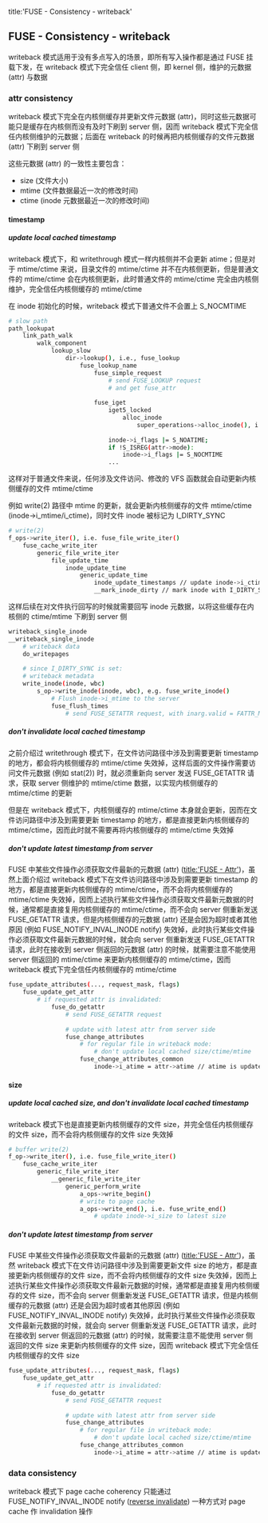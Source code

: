 title:'FUSE - Consistency - writeback'
## FUSE - Consistency - writeback

writeback 模式适用于没有多点写入的场景，即所有写入操作都是通过 FUSE 挂载下发，在 writeback 模式下完全信任 client 侧，即 kernel 侧，维护的元数据 (attr) 与数据

### attr consistency

writeback 模式下完全在内核侧缓存并更新文件元数据 (attr)，同时这些元数据可能只是缓存在内核侧而没有及时下刷到 server 侧，因而 writeback 模式下完全信任内核侧维护的元数据；后面在 writeback 的时候再把内核侧缓存的文件元数据 (attr) 下刷到 server 侧

这些元数据 (attr) 的一致性主要包含：
- size (文件大小)
- mtime (文件数据最近一次的修改时间)
- ctime (inode 元数据最近一次的修改时间)


#### timestamp

##### update local cached timestamp

writeback 模式下，和 writethrough 模式一样内核侧并不会更新 atime；但是对于 mtime/ctime 来说，目录文件的 mtime/ctime 并不在内核侧更新，但是普通文件的 mtime/ctime 会在内核侧更新，此时普通文件的 mtime/ctime 完全由内核侧维护，完全信任内核侧缓存的 mtime/ctime

在 inode 初始化的时候，writeback 模式下普通文件不会置上 S_NOCMTIME

```sh
# slow path
path_lookupat
    link_path_walk
        walk_component
            lookup_slow
                dir->lookup(), i.e., fuse_lookup
                    fuse_lookup_name
                        fuse_simple_request
                            # send FUSE_LOOKUP request
                            # and get fuse_attr
                        
                        fuse_iget
                            iget5_locked
                                alloc_inode
                                    super_operations->alloc_inode(), i.e., fuse_alloc_inode
                            
                            inode->i_flags |= S_NOATIME;
                            if !S_ISREG(attr->mode):
                                inode->i_flags |= S_NOCMTIME
                            ...
```

这样对于普通文件来说，任何涉及文件访问、修改的 VFS 函数就会自动更新内核侧缓存的文件 mtime/ctime

例如 write(2) 路径中 mtime 的更新，就会更新内核侧缓存的文件 mtime/ctime (inode->i_mtime/i_ctime)，同时文件 inode 被标记为 I_DIRTY_SYNC

```sh
# write(2)
f_ops->write_iter(), i.e. fuse_file_write_iter()
    fuse_cache_write_iter
        generic_file_write_iter
            file_update_time
                inode_update_time
                    generic_update_time
                        inode_update_timestamps // update inode->i_ctime & inode->i_mtime
                        __mark_inode_dirty // mark inode with I_DIRTY_SYNC
```

这样后续在对文件执行回写的时候就需要回写 inode 元数据，以将这些缓存在内核侧的 ctime/mtime 下刷到 server 侧

```sh
writeback_single_inode           
__writeback_single_inode
    # writeback data
    do_writepages
    
    # since I_DIRTY_SYNC is set:
    # writeback metadata
    write_inode(inode, wbc)
        s_op->write_inode(inode, wbc), e.g. fuse_write_inode()
            # Flush inode->i_mtime to the server
            fuse_flush_times
                # send FUSE_SETATTR request, with inarg.valid = FATTR_MTIME | FATTR_CTIME              
```


##### don't invalidate local cached timestamp

之前介绍过 writethrough 模式下，在文件访问路径中涉及到需要更新 timestamp 的地方，都会将内核侧缓存的 mtime/ctime 失效掉，这样后面的文件操作需要访问文件元数据 (例如 stat(2)) 时，就必须重新向 server 发送 FUSE_GETATTR 请求，获取 server 侧维护的 mtime/ctime 数据，以实现内核侧缓存的 mtime/ctime 的更新

但是在 writeback 模式下，内核侧缓存的 mtime/ctime 本身就会更新，因而在文件访问路径中涉及到需要更新 timestamp 的地方，都是直接更新内核侧缓存的 mtime/ctime，因而此时就不需要再将内核侧缓存的 mtime/ctime 失效掉


##### don't update latest timestamp from server

FUSE 中某些文件操作必须获取文件最新的元数据 (attr) ([title:'FUSE - Attr'](mweblib://16824000988487#update-attr-entry))，虽然上面介绍过 writeback 模式下在文件访问路径中涉及到需要更新 timestamp 的地方，都是直接更新内核侧缓存的 mtime/ctime，而不会将内核侧缓存的 mtime/ctime 失效掉，因而上述执行某些文件操作必须获取文件最新元数据的时候，通常都是直接复用内核侧缓存的 mtime/ctime，而不会向 server 侧重新发送 FUSE_GETATTR 请求，但是内核侧缓存的元数据 (attr) 还是会因为超时或者其他原因 (例如 FUSE_NOTIFY_INVAL_INODE notify) 失效掉，此时执行某些文件操作必须获取文件最新元数据的时候，就会向 server 侧重新发送 FUSE_GETATTR 请求，此时在接收到 server 侧返回的元数据 (attr) 的时候，就需要注意不能使用 server 侧返回的 mtime/ctime 来更新内核侧缓存的 mtime/ctime，因而 writeback 模式下完全信任内核侧缓存的 mtime/ctime

```sh
fuse_update_attributes(..., request_mask, flags)
    fuse_update_get_attr
        # if requested attr is invalidated:
            fuse_do_getattr
                # send FUSE_GETATTR request
                
                # update with latest attr from server side
                fuse_change_attributes
                    # for regular file in writeback mode:
                        # don't update local cached size/ctime/mtime 
                    fuse_change_attributes_common
                        inode->i_atime = attr->atime // atime is updated from server as usual
```


#### size

##### update local cached size, and don't invalidate local cached timestamp

writeback 模式下也是直接更新内核侧缓存的文件 size，并完全信任内核侧缓存的文件 size，而不会将内核侧缓存的文件 size 失效掉

```sh
# buffer write(2)
f_op->write_iter(), i.e. fuse_file_write_iter()
    fuse_cache_write_iter
        generic_file_write_iter
            __generic_file_write_iter
                generic_perform_write
                    a_ops->write_begin()
                    # write to page cache
                    a_ops->write_end(), i.e. fuse_write_end()
                        # update inode->i_size to latest size
```


##### don't update latest timestamp from server

FUSE 中某些文件操作必须获取文件最新的元数据 (attr) ([title:'FUSE - Attr'](mweblib://16824000988487#update-attr-entry))，虽然 writeback 模式下在文件访问路径中涉及到需要更新文件 size 的地方，都是直接更新内核侧缓存的文件 size，而不会将内核侧缓存的文件 size 失效掉，因而上述执行某些文件操作必须获取文件最新元数据的时候，通常都是直接复用内核侧缓存的文件 size，而不会向 server 侧重新发送 FUSE_GETATTR 请求，但是内核侧缓存的元数据 (attr) 还是会因为超时或者其他原因 (例如 FUSE_NOTIFY_INVAL_INODE notify) 失效掉，此时执行某些文件操作必须获取文件最新元数据的时候，就会向 server 侧重新发送 FUSE_GETATTR 请求，此时在接收到 server 侧返回的元数据 (attr) 的时候，就需要注意不能使用 server 侧返回的文件 size 来更新内核侧缓存的文件 size，因而 writeback 模式下完全信任内核侧缓存的文件 size

```sh
fuse_update_attributes(..., request_mask, flags)
    fuse_update_get_attr
        # if requested attr is invalidated:
            fuse_do_getattr
                # send FUSE_GETATTR request
                
                # update with latest attr from server side
                fuse_change_attributes
                    # for regular file in writeback mode:
                        # don't update local cached size/ctime/mtime 
                    fuse_change_attributes_common
                        inode->i_atime = attr->atime // atime is updated from server as usual
```

### data consistency

writeback 模式下 page cache coherency 只能通过 FUSE_NOTIFY_INVAL_INODE notify ([reverse invalidate](mweblib://16824000988487#reverse-invalidate)) 一种方式对 page cache 作 invalidation 操作